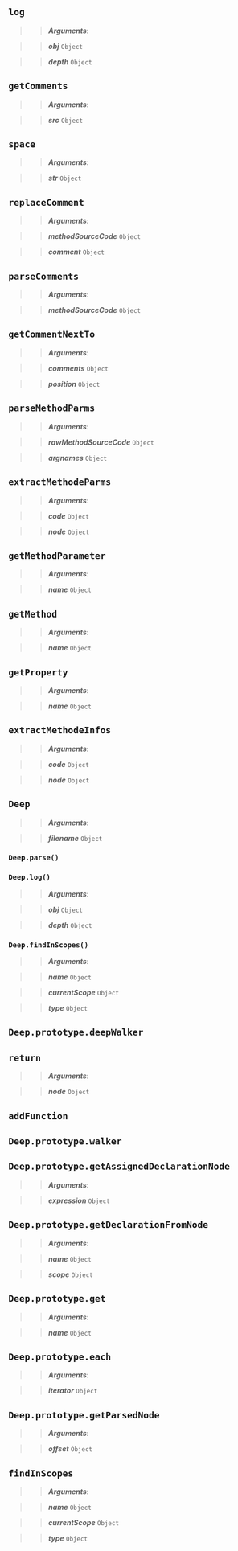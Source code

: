 
## ```log```






>> ***Arguments***:

>> ***obj*** ```Object```

>> ***depth*** ```Object```

  




## ```getComments```






>> ***Arguments***:

>> ***src*** ```Object```

  




## ```space```






>> ***Arguments***:

>> ***str*** ```Object```

  




## ```replaceComment```






>> ***Arguments***:

>> ***methodSourceCode*** ```Object```

>> ***comment*** ```Object```

  




## ```parseComments```






>> ***Arguments***:

>> ***methodSourceCode*** ```Object```

  




## ```getCommentNextTo```






>> ***Arguments***:

>> ***comments*** ```Object```

>> ***position*** ```Object```

  




## ```parseMethodParms```






>> ***Arguments***:

>> ***rawMethodSourceCode*** ```Object```

>> ***argnames*** ```Object```

  




## ```extractMethodeParms```






>> ***Arguments***:

>> ***code*** ```Object```

>> ***node*** ```Object```

  




## ```getMethodParameter```






>> ***Arguments***:

>> ***name*** ```Object```

  




## ```getMethod```






>> ***Arguments***:

>> ***name*** ```Object```

  




## ```getProperty```






>> ***Arguments***:

>> ***name*** ```Object```

  




## ```extractMethodeInfos```






>> ***Arguments***:

>> ***code*** ```Object```

>> ***node*** ```Object```

  




## ```Deep```






>> ***Arguments***:

>> ***filename*** ```Object```

  




### ```Deep.parse()```


### ```Deep.log()```

>> ***Arguments***:

>> ***obj*** ```Object```

>> ***depth*** ```Object```



### ```Deep.findInScopes()```

>> ***Arguments***:

>> ***name*** ```Object```

>> ***currentScope*** ```Object```

>> ***type*** ```Object```





## ```Deep.prototype.deepWalker```





  




## ```return```






>> ***Arguments***:

>> ***node*** ```Object```

  




## ```addFunction```





  




## ```Deep.prototype.walker```





  




## ```Deep.prototype.getAssignedDeclarationNode```






>> ***Arguments***:

>> ***expression*** ```Object```

  




## ```Deep.prototype.getDeclarationFromNode```






>> ***Arguments***:

>> ***name*** ```Object```

>> ***scope*** ```Object```

  




## ```Deep.prototype.get```






>> ***Arguments***:

>> ***name*** ```Object```

  




## ```Deep.prototype.each```






>> ***Arguments***:

>> ***iterator*** ```Object```

  




## ```Deep.prototype.getParsedNode```






>> ***Arguments***:

>> ***offset*** ```Object```

  




## ```findInScopes```






>> ***Arguments***:

>> ***name*** ```Object```

>> ***currentScope*** ```Object```

>> ***type*** ```Object```

  



